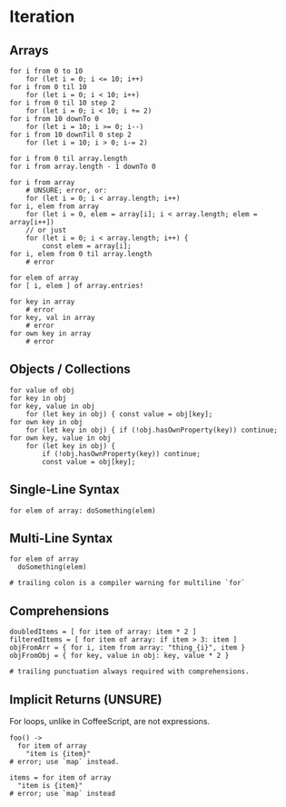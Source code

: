 # Iteration

## Arrays

    for i from 0 to 10
        for (let i = 0; i <= 10; i++)
    for i from 0 til 10
        for (let i = 0; i < 10; i++)
    for i from 0 til 10 step 2
        for (let i = 0; i < 10; i += 2)
    for i from 10 downTo 0
        for (let i = 10; i >= 0; i--)
    for i from 10 downTil 0 step 2
        for (let i = 10; i > 0; i-= 2)

    for i from 0 til array.length
    for i from array.length - 1 downTo 0

    for i from array
        # UNSURE; error, or:
        for (let i = 0; i < array.length; i++)
    for i, elem from array
        for (let i = 0, elem = array[i]; i < array.length; elem = array[i++])
        // or just
        for (let i = 0; i < array.length; i++) {
            const elem = array[i];
    for i, elem from 0 til array.length
        # error

    for elem of array
    for [ i, elem ] of array.entries!

    for key in array
        # error
    for key, val in array
        # error
    for own key in array
        # error

## Objects / Collections

    for value of obj
    for key in obj
    for key, value in obj
        for (let key in obj) { const value = obj[key];
    for own key in obj
        for (let key in obj) { if (!obj.hasOwnProperty(key)) continue;
    for own key, value in obj
        for (let key in obj) {
            if (!obj.hasOwnProperty(key)) continue;
            const value = obj[key];

## Single-Line Syntax

    for elem of array: doSomething(elem)

## Multi-Line Syntax

    for elem of array
      doSomething(elem)

    # trailing colon is a compiler warning for multiline `for`

## Comprehensions

    doubledItems = [ for item of array: item * 2 ]
    filteredItems = [ for item of array: if item > 3: item ]
    objFromArr = { for i, item from array: "thing_{i}", item }
    objFromObj = { for key, value in obj: key, value * 2 }

    # trailing punctuation always required with comprehensions.


## Implicit Returns (UNSURE)
For loops, unlike in CoffeeScript, are not expressions.

    foo() ->
      for item of array
        "item is {item}"
    # error; use `map` instead.

    items = for item of array
      "item is {item}"
    # error; use `map` instead
